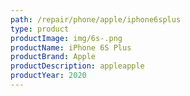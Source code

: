 ```yaml
---
path: /repair/phone/apple/iphone6splus
type: product
productImage: img/6s-.png
productName: iPhone 6S Plus
productBrand: Apple
productDescription: appleapple
productYear: 2020
---
```

